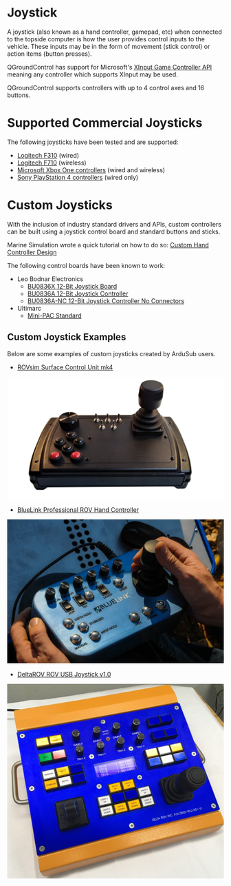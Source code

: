 # Joystick

A joystick (also known as a hand controller, gamepad, etc) when connected to the topside computer is how the user provides control inputs to the vehicle. These inputs may be in the form of movement (stick control) or action items (button presses).

QGroundControl has support for Microsoft's [XInput Game Controller API](https://docs.microsoft.com/en-us/windows/win32/xinput/xinput-game-controller-apis-portal) meaning any controller which supports XInput may be used.

QGroundControl supports controllers with up to 4 control axes and 16 buttons.

# Supported Commercial Joysticks

The following joysticks have been tested and are supported:

* [Logitech F310](https://www.logitechg.com/en-us/products/gamepads/f310-gamepad.940-000110.html) (wired)
* [Logitech F710](https://www.logitechg.com/en-us/products/gamepads/f710-wireless-gamepad.html) (wireless)
* [Microsoft Xbox One controllers](https://www.xbox.com/en-US/accessories/controllers/xbox-black-wireless-controller) (wired and wireless)
* [Sony PlayStation 4 controllers](https://www.playstation.com/en-us/explore/accessories/gaming-controllers/dualshock-4/) (wired only)

# Custom Joysticks

With the inclusion of industry standard drivers and APIs, custom controllers can be built using a joystick control board and standard buttons and sticks. 

Marine Simulation wrote a quick tutorial on how to do so: [Custom Hand Controller Design](http://marinesimulation.com/custom-hand-controller-design/)

The following control boards have been known to work:

* Leo Bodnar Electronics
    * [BU0836X 12-Bit Joystick Board](http://www.leobodnar.com/shop/index.php?main_page=product_info&cPath=94&products_id=180)
    * [BU0836A 12-Bit Joystick Controller](http://www.leobodnar.com/shop/index.php?main_page=product_info&cPath=94&products_id=204)
    * [BU0836A-NC 12-Bit Joystick Controller No Connectors](http://www.leobodnar.com/shop/index.php?main_page=product_info&cPath=94&products_id=219)
* Ultimarc
    * [Mini-PAC Standard](https://www.ultimarc.com/control-interfaces/mini-pac-en/mini-pac/)

## Custom Joystick Examples

Below are some examples of custom joysticks created by ArduSub users.

* [ROVsim Surface Control Unit mk4](http://marinesimulation.com/rovsim-surface-control-unit/)

<img src="/images/hardware/joystick-rovsim.jpg" class="img-responsive img-center" style="max-height:600px;">

* [BlueLink Professional ROV Hand Controller](https://blue-linked.com/bluerov2-store/ols/products/professional-rov-hand-controller-preorder)

<img src="/images/hardware/joystick-bluelink.png" class="img-responsive img-center" style="max-height:600px;">

* [DeltaROV ROV USB Joystick v1.0](http://www.deltarov.com/new/product/br2-controller/)

<img src="/images/hardware/joystick-deltarov.jpg" class="img-responsive img-center" style="max-height:600px;">
